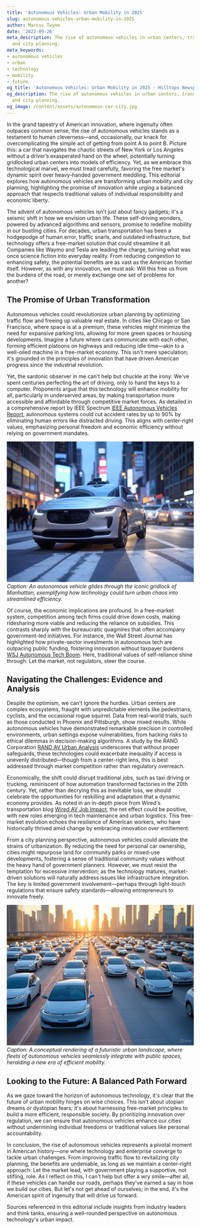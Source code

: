 ```yaml
---
title: 'Autonomous Vehicles: Urban Mobility in 2025'
slug: autonomous-vehicles-urban-mobility-in-2025
author: Marcus Twyne
date: '2022-09-26'
meta_description: The rise of autonomous vehicles in urban centers, transforming transportation
  and city planning.
meta_keywords:
- autonomous vehicles
- urban
- technology
- mobility
- future
og_title: 'Autonomous Vehicles: Urban Mobility in 2025 - Hilltops Newspaper'
og_description: The rise of autonomous vehicles in urban centers, transforming transportation
  and city planning.
og_image: /content/assets/autonomous-car-city.jpg
---
```



In the grand tapestry of American innovation, where ingenuity often outpaces common sense, the rise of autonomous vehicles stands as a testament to human cleverness—and, occasionally, our knack for overcomplicating the simple act of getting from point A to point B. Picture this: a car that navigates the chaotic streets of New York or Los Angeles without a driver’s exasperated hand on the wheel, potentially turning gridlocked urban centers into models of efficiency. Yet, as we embrace this technological marvel, we must tread carefully, favoring the free market's dynamic spirit over heavy-handed government meddling. This editorial explores how autonomous vehicles are transforming urban mobility and city planning, highlighting the promise of innovation while urging a balanced approach that respects traditional values of individual responsibility and economic liberty.

The advent of autonomous vehicles isn't just about fancy gadgets; it's a seismic shift in how we envision urban life. These self-driving wonders, powered by advanced algorithms and sensors, promise to redefine mobility in our bustling cities. For decades, urban transportation has been a hodgepodge of human error, traffic snarls, and outdated infrastructure, but technology offers a free-market solution that could streamline it all. Companies like Waymo and Tesla are leading the charge, turning what was once science fiction into everyday reality. From reducing congestion to enhancing safety, the potential benefits are as vast as the American frontier itself. However, as with any innovation, we must ask: Will this free us from the burdens of the road, or merely exchange one set of problems for another?

## The Promise of Urban Transformation

Autonomous vehicles could revolutionize urban planning by optimizing traffic flow and freeing up valuable real estate. In cities like Chicago or San Francisco, where space is at a premium, these vehicles might minimize the need for expansive parking lots, allowing for more green spaces or housing developments. Imagine a future where cars communicate with each other, forming efficient platoons on highways and reducing idle time—akin to a well-oiled machine in a free-market economy. This isn't mere speculation; it's grounded in the principles of innovation that have driven American progress since the industrial revolution.

Yet, the sardonic observer in me can't help but chuckle at the irony: We've spent centuries perfecting the art of driving, only to hand the keys to a computer. Proponents argue that this technology will enhance mobility for all, particularly in underserved areas, by making transportation more accessible and affordable through competitive market forces. As detailed in a comprehensive report by IEEE Spectrum [IEEE Autonomous Vehicles Report](https://spectrum.ieee.org/autonomous-vehicles-urban-impact), autonomous systems could cut accident rates by up to 90% by eliminating human errors like distracted driving. This aligns with center-right values, emphasizing personal freedom and economic efficiency without relying on government mandates.

![Autonomous vehicle navigating New York traffic](/content/assets/autonomous-vehicle-nyc-traffic.jpg)  
*Caption: An autonomous vehicle glides through the iconic gridlock of Manhattan, exemplifying how technology could turn urban chaos into streamlined efficiency.*

Of course, the economic implications are profound. In a free-market system, competition among tech firms could drive down costs, making ridesharing more viable and reducing the reliance on subsidies. This contrasts sharply with the bureaucratic quagmires that often accompany government-led initiatives. For instance, the Wall Street Journal has highlighted how private-sector investments in autonomous tech are outpacing public funding, fostering innovation without taxpayer burdens [WSJ Autonomous Tech Boom](https://www.wsj.com/articles/autonomous-vehicles-market-growth). Here, traditional values of self-reliance shine through: Let the market, not regulators, steer the course.

## Navigating the Challenges: Evidence and Analysis

Despite the optimism, we can't ignore the hurdles. Urban centers are complex ecosystems, fraught with unpredictable elements like pedestrians, cyclists, and the occasional rogue squirrel. Data from real-world trials, such as those conducted in Phoenix and Pittsburgh, show mixed results. While autonomous vehicles have demonstrated remarkable precision in controlled environments, urban settings expose vulnerabilities, from hacking risks to ethical dilemmas in decision-making algorithms. A study by the RAND Corporation [RAND AV Urban Analysis](https://www.rand.org/pubs/research_reports/RR2668.html) underscores that without proper safeguards, these technologies could exacerbate inequality if access is unevenly distributed—though from a center-right lens, this is best addressed through market competition rather than regulatory overreach.

Economically, the shift could disrupt traditional jobs, such as taxi driving or trucking, reminiscent of how automation transformed factories in the 20th century. Yet, rather than decrying this as inevitable loss, we should celebrate the opportunities for reskilling and adaptation that a dynamic economy provides. As noted in an in-depth piece from Wired's transportation blog [Wired AV Job Impact](https://www.wired.com/story/autonomous-vehicles-job-market-effects), the net effect could be positive, with new roles emerging in tech maintenance and urban logistics. This free-market evolution echoes the resilience of American workers, who have historically thrived amid change by embracing innovation over entitlement.

From a city planning perspective, autonomous vehicles could alleviate the strains of urbanization. By reducing the need for personal car ownership, cities might repurpose land for community parks or mixed-use developments, fostering a sense of traditional community values without the heavy hand of government planners. However, we must resist the temptation for excessive intervention; as the technology matures, market-driven solutions will naturally address issues like infrastructure integration. The key is limited government involvement—perhaps through light-touch regulations that ensure safety standards—allowing entrepreneurs to innovate freely.

![Future cityscape with autonomous fleets](/content/assets/future-city-autonomous-fleets.jpg)  
*Caption: A conceptual rendering of a futuristic urban landscape, where fleets of autonomous vehicles seamlessly integrate with public spaces, heralding a new era of efficient mobility.*

## Looking to the Future: A Balanced Path Forward

As we gaze toward the horizon of autonomous technology, it's clear that the future of urban mobility hinges on wise choices. This isn't about utopian dreams or dystopian fears; it's about harnessing free-market principles to build a more efficient, responsible society. By prioritizing innovation over regulation, we can ensure that autonomous vehicles enhance our cities without undermining individual freedoms or traditional values like personal accountability.

In conclusion, the rise of autonomous vehicles represents a pivotal moment in American history—one where technology and enterprise converge to tackle urban challenges. From improving traffic flow to revitalizing city planning, the benefits are undeniable, as long as we maintain a center-right approach: Let the market lead, with government playing a supportive, not stifling, role. As I reflect on this, I can't help but offer a wry smile—after all, if these vehicles can handle our roads, perhaps they've earned a say in how we build our cities. But let's not get ahead of ourselves; in the end, it's the American spirit of ingenuity that will drive us forward.


Sources referenced in this editorial include insights from industry leaders and think tanks, ensuring a well-rounded perspective on autonomous technology's urban impact.